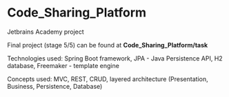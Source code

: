 # Code_Sharing_Platform
Jetbrains Academy project


Final project (stage 5/5) can be found at <b>Code_Sharing_Platform/task</b>

Technologies used:
Spring Boot framework,
JPA - Java Persistence API,
H2 database,
Freemaker - template engine

Concepts used:
MVC,
REST, 
CRUD,
layered architecture (Presentation, Business, Persistence, Database)


